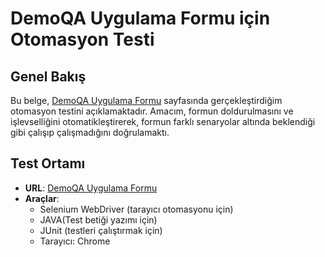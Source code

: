 # DemoQA Uygulama Formu için Otomasyon Testi

## Genel Bakış
Bu belge, [DemoQA Uygulama Formu](https://demoqa.com/automation-practice-form) sayfasında gerçekleştirdiğim otomasyon testini açıklamaktadır. Amacım, formun doldurulmasını ve işlevselliğini otomatikleştirerek, formun farklı senaryolar altında beklendiği gibi çalışıp çalışmadığını doğrulamaktı.

## Test Ortamı
- **URL**: [DemoQA Uygulama Formu](https://demoqa.com/automation-practice-form)
- **Araçlar**:
  - Selenium WebDriver (tarayıcı otomasyonu için)
  - JAVA(Test betiği yazımı için)
  - JUnit (testleri çalıştırmak için)
  - Tarayıcı: Chrome
